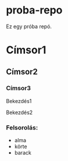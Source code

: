 # proba-repo
Ez egy próba repó.
# Címsor1
## Címsor2
### Címsor3

Bekezdés1

Bekezdés2

### Felsorolás:
- alma
- körte
- barack
